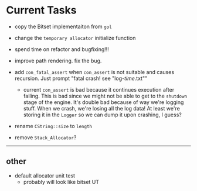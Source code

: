 # **Current Tasks**
* copy the Bitset implementaiton from `gol`
* change the `temporary allocator` initialize function
* spend time on refactor and bugfixing!!!
* improve path rendering. fix the bug.

* add `con_fatal_assert` when `con_assert` is not suitable and causes recursion. Just prompt "fatal crash! see "log-*time*.txt""
    * current `con_assert` is bad because it continues execution after failing. This is bad since we might not be able to get to the `shutdown` stage of the engine. It's double bad because of way we're logging stuff. When we crash, we're losing all the log data! At least we're storing it in the `Logger` so we can dump it upon crashing, I guess?
* rename `CString::size` to `length` 
* remove `Stack_Allocator`?

----
## **other**
* default allocator unit test
    * probably will look like bitset UT
